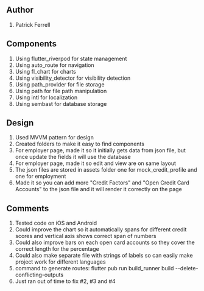 ## Author
1. Patrick Ferrell

## Components
1. Using flutter_riverpod for state management
2. Using auto_route for navigation
3. Using fl_chart for charts
4. Using visibility_detector for visibility detection
5. Using path_provider for file storage
6. Using path for file path manipulation
7. Using intl for localization
8. Using sembast for database storage

## Design
1. Used MVVM pattern for design
2. Created folders to make it easy to find components
3. For employer page, made it so it initially gets data from json file, but once update the fields it will use the database
4. For employer page, made it so edit and view are on same layout
5. The json files are stored in assets folder one for mock_credit_profile and one for employment
6. Made it so you can add more "Credit Factors" and "Open Credit Card Accounts" to the json file and it will render it correctly
   on the page

## Comments
1. Tested code on iOS and Android
2. Could improve the chart so it automatically spans for different credit scores and vertical axis shows correct span of numbers
3. Could also improve bars on each open card accounts so they cover the correct length for the percentage
4. Could also make separate file with strings of labels so can easily make project work for different languages
5. command to generate routes: flutter pub run build_runner build --delete-conflicting-outputs
6. Just ran out of time to fix #2, #3 and #4